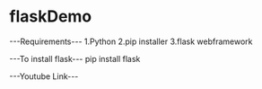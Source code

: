 # flaskDemo

---Requirements---
1.Python
2.pip installer
3.flask webframework

---To install flask---
pip install flask

---Youtube Link---
